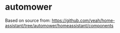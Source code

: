 # automower

Based on source from: https://github.com/yeah/home-assistant/tree/automower/homeassistant/components
